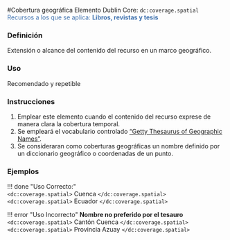 #Cobertura geográfica
Elemento Dublin Core: `dc:coverage.spatial`  
<span style="color:#3F72AF">Recursos a los que se aplica: __Libros, revistas y tesis__ </span>

### __Definición__
Extensión o alcance del contenido del recurso en un marco geográfico. 

### __Uso__
Recomendado y repetible  

### __Instrucciones__  
1. Emplear este elemento cuando el contenido del recurso exprese de manera clara la cobertura temporal.
2. Se empleará el vocabulario controlado [“Getty Thesaurus of Geographic Names”](http://www.getty.edu/research/tools/vocabularies/tgn/).
3. Se consideraran como coberturas geográficas un nombre definido por un diccionario geográfico o coordenadas de un punto.

### __Ejemplos__

!!! done "Uso Correcto:"  
    `<dc:coverage.spatial>` Cuenca `</dc:coverage.spatial>`  
    `<dc:coverage.spatial>` Ecuador `</dc:coverage.spatial>`  

!!! error "Uso Incorrecto"
    **Nombre no preferido por el tesauro**  
    `<dc:coverage.spatial>` Cantón Cuenca `</dc:coverage.spatial>`  
    `<dc:coverage.spatial>` Provincia Azuay `</dc:coverage.spatial>`  
